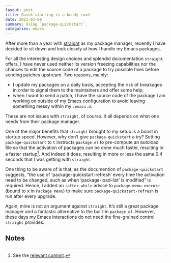 ```yaml
---
layout: post
title: Quick starting is a bendy road
date: 2021-03-08
summary: Using `package-quickstart`.
categories: emacs
---
```


After more than a year with [straight](https://www.manueluberti.eu/emacs/2019/10/04/straight/) as my package manager, recently I have
decided to sit down and look closely at how I handle my Emacs packages.

For all the interesting design choices and splendid documentation `straight`
offers, I have never used neither its version freezing capabilities nor the
chances to edit the source code of a package to try possible fixes before
sending patches upstream. Two reasons, mainly:

- I update my packages on a daily basis, accepting the risk of breakages in
  order to signal them to the maintainers and offer some help;
- when I want to send a patch, I have the source code of the package I am
  working on outside of my Emacs configuration to avoid leaving something messy
  within my `.emacs.d`.
  
These are not issues with `straight`, of course. It all depends on what one needs
from their package manager. 

One of the major benefits that `straight` brought to my setup is a boost in
startup speed. However, why don’t give `package-quickstart` a try? Setting
`package-quickstart` to `t` instructs `package.el` to pre-compute an autoload
file so that the activation of packages can be done much faster, resulting in a
faster startup[^1]. And indeed it does, resulting in more or less the same 0.4
seconds that I was getting with `straight`.

One thing to be aware of is that, as the documention of `package-quickstart`
suggests, “the use of ‘package-quickstart-refresh’ every time the activation
need to be changed, such as when ‘package-load-list’ is modified” is required.
Hence, I added an `:after-while` advice to `package-menu-execute` (bound to
<kbd>x</kbd> in `Package Menu`) to make sure `package-quickstart-refresh` is run
after every upgrade.

Again, mine is not an argument against `straight`. It’s still a great package
manager and a fantastic alternative to the built-in `package.el`. However, these
days my Emacs interactions do not need the fine-grained control `straight`
provides.

## Notes

[^1]: See the [relevant commit](https://git.savannah.gnu.org/cgit/emacs.git/commit/etc/NEWS?id=6dfdf0c9e8e4aca77b148db8d009c862389c64d3).
